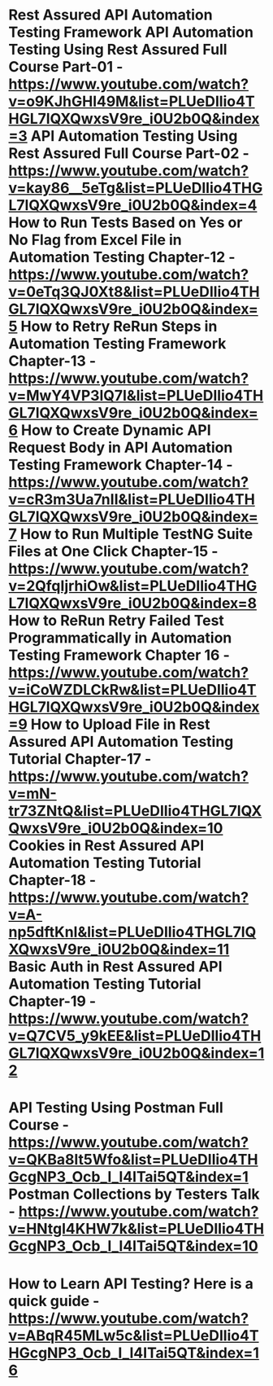 Rest Assured API Automation Testing Framework
API Automation Testing Using Rest Assured Full Course Part-01 - https://www.youtube.com/watch?v=o9KJhGHl49M&list=PLUeDIlio4THGL7lQXQwxsV9re_i0U2b0Q&index=3
API Automation Testing Using Rest Assured Full Course Part-02 - https://www.youtube.com/watch?v=kay86__5eTg&list=PLUeDIlio4THGL7lQXQwxsV9re_i0U2b0Q&index=4
How to Run Tests Based on Yes or No Flag from Excel File in Automation Testing Chapter-12 - https://www.youtube.com/watch?v=0eTq3QJ0Xt8&list=PLUeDIlio4THGL7lQXQwxsV9re_i0U2b0Q&index=5
How to Retry ReRun Steps in Automation Testing Framework Chapter-13 - https://www.youtube.com/watch?v=MwY4VP3lQ7I&list=PLUeDIlio4THGL7lQXQwxsV9re_i0U2b0Q&index=6
How to Create Dynamic API Request Body in API Automation Testing Framework Chapter-14 - https://www.youtube.com/watch?v=cR3m3Ua7nII&list=PLUeDIlio4THGL7lQXQwxsV9re_i0U2b0Q&index=7
How to Run Multiple TestNG Suite Files at One Click Chapter-15 - https://www.youtube.com/watch?v=2QfqIjrhiOw&list=PLUeDIlio4THGL7lQXQwxsV9re_i0U2b0Q&index=8
How to ReRun Retry Failed Test Programmatically in Automation Testing Framework Chapter 16 - https://www.youtube.com/watch?v=iCoWZDLCkRw&list=PLUeDIlio4THGL7lQXQwxsV9re_i0U2b0Q&index=9
How to Upload File in Rest Assured API Automation Testing Tutorial Chapter-17 - https://www.youtube.com/watch?v=mN-tr73ZNtQ&list=PLUeDIlio4THGL7lQXQwxsV9re_i0U2b0Q&index=10
Cookies in Rest Assured API Automation Testing Tutorial Chapter-18 - https://www.youtube.com/watch?v=A-np5dftKnI&list=PLUeDIlio4THGL7lQXQwxsV9re_i0U2b0Q&index=11
Basic Auth in Rest Assured API Automation Testing Tutorial Chapter-19 - https://www.youtube.com/watch?v=Q7CV5_y9kEE&list=PLUeDIlio4THGL7lQXQwxsV9re_i0U2b0Q&index=12
=======================================================================

API Testing Using Postman Full Course - https://www.youtube.com/watch?v=QKBa8lt5Wfo&list=PLUeDIlio4THGcgNP3_Ocb_I_l4ITai5QT&index=1
Postman Collections by Testers Talk - https://www.youtube.com/watch?v=HNtgl4KHW7k&list=PLUeDIlio4THGcgNP3_Ocb_I_l4ITai5QT&index=10
=======================================================================

How to Learn API Testing? Here is a quick guide - https://www.youtube.com/watch?v=ABqR45MLw5c&list=PLUeDIlio4THGcgNP3_Ocb_I_l4ITai5QT&index=16
=======================================================================

